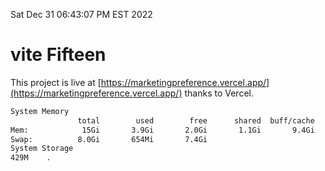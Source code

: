 Sat Dec 31 06:43:07 PM EST 2022

# vite Fifteen


This project is live at [https://marketingpreference.vercel.app/](https://marketingpreference.vercel.app/) thanks to Vercel.

```bash
System Memory
               total        used        free      shared  buff/cache   available
Mem:            15Gi       3.9Gi       2.0Gi       1.1Gi       9.4Gi         9Gi
Swap:          8.0Gi       654Mi       7.4Gi
System Storage
429M	.
```
```bash
